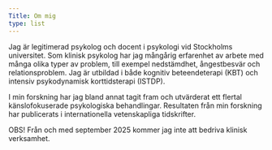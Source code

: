 ```yaml
---
Title: Om mig
type: list
---
```


Jag är legitimerad psykolog och docent i psykologi vid Stockholms universitet. Som klinisk psykolog har jag mångårig erfarenhet av arbete med många olika typer av problem, till exempel nedstämdhet, ångestbesvär och relationsproblem. Jag är utbildad i både kognitiv beteendeterapi (KBT) och intensiv psykodynamisk korttidsterapi (ISTDP).

I min forskning har jag bland annat tagit fram och utvärderat ett flertal känslofokuserade psykologiska behandlingar. Resultaten från min forskning har publicerats i internationella vetenskapliga tidskrifter.

OBS! Från och med september 2025 kommer jag inte att bedriva klinisk verksamhet.

<!-- och har över 15 års erfarenhet av kliniskt arbete. Sedan 2013 är jag filosofie doktor i psykologi, och sedan 2018

Jag är leg. psykolog utbildad i ACT och KBT vid Linköping Universitet. 
Jag har mer än 10 år erfarenhet av klientarbete som psykolog.
I ett första samtal med mig är syftet att kartlägga din nuvarande situation för att se vilka förändringar som skulle vara hjälpsamma för dig i ditt liv. 
Jag strävar efter att skapa en trygg atmosfär där vi tillsammans utforskar och analyserar din livssituation. Vi tittar på dina tankemönster och dina beteendemönster.
Vi försöker hitta mönster som håller dig tillbaka och pröva nya sätt att agera i problemsituationer. Du kommer att få lära dig mer om kopplingen mellan dina kroppsliga reaktioner och tankemönster samt bli medveten om vart och hur du kan bryta dessa. Allt i syfte att du ska få möjlighet att välja beteenden som för dig närmare det liv du vill ha.Min terapierfarenhet omfattar terapiarbete med en mängd olika livsutmaningar, såsom : -->


<!-- #### Email
For enquiries or longer messages, please email me. -->



